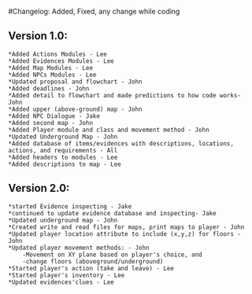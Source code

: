 #Changelog:
    Added, Fixed, any change while coding

## Version 1.0:
    *Added Actions Modules - Lee
    *Added Evidences Modules - Lee
    *Added Map Modules - Lee
    *Added NPCs Modules - Lee
    *Updated proposal and flowchart - John
    *Added deadlines - John
    *Added detail to flowchart and made predictions to how code works- John
    *Added upper (above-ground) map - John
    *Added NPC Dialogue - Jake
    *Added second map - John
    *Added Player module and class and movement method - John
    *Updated Underground Map - John
    *Added database of items/evidences with descriptions, locations, actions, and requirements - All
    *Added headers to modules - Lee
    *Added descriptions to map - Lee
    

## Version 2.0:
    *started Evidence inspecting - Jake
    *continued to update evidence database and inspecting- Jake
    *Updated underground map - John
    *Created write and read files for maps, print maps to player - John
    *Updated player location attribute to include (x,y,z) for floors - John
    *Updated player movement methods: - John
        -Movement on XY plane based on player's choice, and
        -change floors (aboveground/underground)
    *Started player's action (take and leave) - Lee
    *Started player's inventory - Lee
    *Updated evidences'clues - Lee